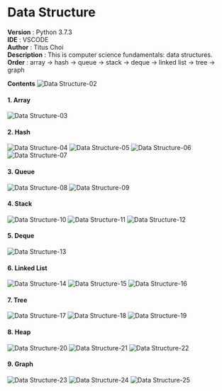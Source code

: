 # Data Structure

**Version**     : Python 3.7.3<br>
**IDE**           : VSCODE<br>
**Author**      : Titus Choi<br>
**Description** : This is computer science fundamentals: data structures.<br>
**Order**       : array -> hash -> queue -> stack -> deque -> linked list -> tree -> graph<br>

**Contents**
![Data Structure-02](https://user-images.githubusercontent.com/58930352/111784186-715e2c80-88fe-11eb-8325-b75e5f0cfaf5.jpg)

#### **1. Array**
![Data Structure-03](https://user-images.githubusercontent.com/58930352/111784793-28f33e80-88ff-11eb-88cd-c3d116b1b8da.jpg)

#### **2. Hash**
![Data Structure-04](https://user-images.githubusercontent.com/58930352/111784797-2a246b80-88ff-11eb-8b2f-5b6b21698fd6.jpg)
![Data Structure-05](https://user-images.githubusercontent.com/58930352/111784799-2abd0200-88ff-11eb-9a3c-3c9c1c288629.jpg)
![Data Structure-06](https://user-images.githubusercontent.com/58930352/111784800-2b559880-88ff-11eb-81cf-523f6ff6617c.jpg)
![Data Structure-07](https://user-images.githubusercontent.com/58930352/111784802-2b559880-88ff-11eb-9455-6f94309679d4.jpg)

#### **3. Queue**
![Data Structure-08](https://user-images.githubusercontent.com/58930352/111784805-2bee2f00-88ff-11eb-8dce-16c1d6e51d66.jpg)
![Data Structure-09](https://user-images.githubusercontent.com/58930352/111784807-2bee2f00-88ff-11eb-9380-8edb247c0963.jpg)

#### **4. Stack**
![Data Structure-10](https://user-images.githubusercontent.com/58930352/111784808-2c86c580-88ff-11eb-8050-dae62fe9b29b.jpg)
![Data Structure-11](https://user-images.githubusercontent.com/58930352/111784809-2c86c580-88ff-11eb-8460-68b2fe632d84.jpg)
![Data Structure-12](https://user-images.githubusercontent.com/58930352/111784812-2d1f5c00-88ff-11eb-92f0-1fe836dec6be.jpg)

#### **5. Deque**
![Data Structure-13](https://user-images.githubusercontent.com/58930352/111784814-2d1f5c00-88ff-11eb-8f7c-d02ba61c1ff6.jpg)

#### **6. Linked List**
![Data Structure-14](https://user-images.githubusercontent.com/58930352/111784818-2db7f280-88ff-11eb-9dd5-b8b9800dd242.jpg)
![Data Structure-15](https://user-images.githubusercontent.com/58930352/111784819-2e508900-88ff-11eb-8fec-793ef4e3df25.jpg)
![Data Structure-16](https://user-images.githubusercontent.com/58930352/111784820-2e508900-88ff-11eb-8435-246e80ebb6f7.jpg)

#### **7. Tree**
![Data Structure-17](https://user-images.githubusercontent.com/58930352/111784822-2ee91f80-88ff-11eb-86eb-52398bc5d9da.jpg)
![Data Structure-18](https://user-images.githubusercontent.com/58930352/111784823-2ee91f80-88ff-11eb-85bc-9b81a50177c0.jpg)
![Data Structure-19](https://user-images.githubusercontent.com/58930352/111784825-2f81b600-88ff-11eb-9790-e0aded0445e0.jpg)

#### **8. Heap**
![Data Structure-20](https://user-images.githubusercontent.com/58930352/111784827-2f81b600-88ff-11eb-9e79-ff6db258b83c.jpg)
![Data Structure-21](https://user-images.githubusercontent.com/58930352/111784829-301a4c80-88ff-11eb-84c0-431799b7831e.jpg)
![Data Structure-22](https://user-images.githubusercontent.com/58930352/111784830-301a4c80-88ff-11eb-8a35-dc1f8077d882.jpg)

#### **9. Graph**
![Data Structure-23](https://user-images.githubusercontent.com/58930352/111784831-30b2e300-88ff-11eb-87f7-b1db9681e69e.jpg)
![Data Structure-24](https://user-images.githubusercontent.com/58930352/111784832-30b2e300-88ff-11eb-9994-889c29b0417e.jpg)
![Data Structure-25](https://user-images.githubusercontent.com/58930352/111784834-314b7980-88ff-11eb-9e24-d310342ced4f.jpg)
